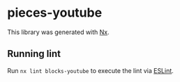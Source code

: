 # pieces-youtube

This library was generated with [Nx](https://nx.dev).

## Running lint

Run `nx lint blocks-youtube` to execute the lint via [ESLint](https://eslint.org/).
